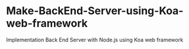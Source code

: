 # Make-BackEnd-Server-using-Koa-web-framework
Implementation Back End Server with Node.js using Koa web framework
